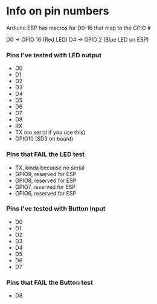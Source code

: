 # Info on pin numbers

Arduino ESP has macros for D0-16 that map to the GPIO #

D0 -> GPIO 16 (Red LED)
D4 -> GPIO 2  (Blue LED on ESP)

### Pins I've tested with LED output

 - D0
 - D1
 - D2
 - D3
 - D4
 - D5
 - D6
 - D7
 - D8
 - RX
 - TX (no serial if you use this)
 - GPIO10 (SD3 on board)

### Pins that FAIL the LED test

 - TX, kinda because no serial
 - GPIO9, reserved for ESP
 - GPIO8, reserved for ESP
 - GPIO7, reserved for ESP
 - GPIO6, reserved for ESP

### Pins I've tested with Button Input

 - D0
 - D1
 - D2
 - D3
 - D4
 - D5
 - D6
 - D7

### Pins that FAIL the Button test

 - D8

